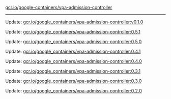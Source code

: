 [gcr.io/google-containers/vpa-admission-controller](https://hub.docker.com/r/cruse/vpa-admission-controller/tags/) 

----
Update: [gcr.io/google_containers/vpa-admission-controller:v0.1.0](https://hub.docker.com/r/cruse/vpa-admission-controller/tags/)

Update: [gcr.io/google_containers/vpa-admission-controller:0.5.1](https://hub.docker.com/r/cruse/vpa-admission-controller/tags/)

Update: [gcr.io/google_containers/vpa-admission-controller:0.5.0](https://hub.docker.com/r/cruse/vpa-admission-controller/tags/)

Update: [gcr.io/google_containers/vpa-admission-controller:0.4.1](https://hub.docker.com/r/cruse/vpa-admission-controller/tags/)

Update: [gcr.io/google_containers/vpa-admission-controller:0.4.0](https://hub.docker.com/r/cruse/vpa-admission-controller/tags/)

Update: [gcr.io/google_containers/vpa-admission-controller:0.3.1](https://hub.docker.com/r/cruse/vpa-admission-controller/tags/)

Update: [gcr.io/google_containers/vpa-admission-controller:0.3.0](https://hub.docker.com/r/cruse/vpa-admission-controller/tags/)

Update: [gcr.io/google_containers/vpa-admission-controller:0.2.0](https://hub.docker.com/r/cruse/vpa-admission-controller/tags/)

